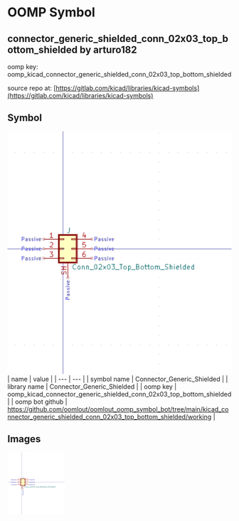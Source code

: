 # OOMP Symbol  
## connector_generic_shielded_conn_02x03_top_bottom_shielded  by arturo182  
  
oomp key: oomp_kicad_connector_generic_shielded_conn_02x03_top_bottom_shielded  
  
source repo at: [https://gitlab.com/kicad/libraries/kicad-symbols](https://gitlab.com/kicad/libraries/kicad-symbols)  
## Symbol  
  
[![working.png](working_600.png)](working.png)  
| name | value | 
| --- | --- | 
| symbol name | Connector_Generic_Shielded | 
| library name | Connector_Generic_Shielded | 
| oomp key | oomp_kicad_connector_generic_shielded_conn_02x03_top_bottom_shielded | 
| oomp bot github | https://github.com/oomlout/oomlout_oomp_symbol_bot/tree/main/kicad_connector_generic_shielded_conn_02x03_top_bottom_shielded/working | 
## Images  
  
[![working.png](working_140.png)](working.png)  
